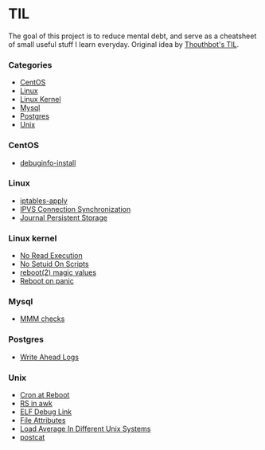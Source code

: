 # TIL

The goal of this project is to reduce mental debt, and serve as a
cheatsheet of small useful stuff I learn everyday.
Original idea by [Thouthbot's TIL](https://github.com/thoughtbot/til).

### Categories

- [CentOS](#centos)
- [Linux](#linux)
- [Linux Kernel](#linux-kernel)
- [Mysql](#mysql)
- [Postgres](#postgres)
- [Unix](#unix)

### CentOS

- [debuginfo-install](centos/debuginfo-install.md)

### Linux

- [iptables-apply](linux/iptables-apply.md)
- [IPVS Connection Synchronization](linux/ipvs-connection-synchronization.md)
- [Journal Persistent Storage](linux/journal-persistent-storage.md)

### Linux kernel

- [No Read Execution](linux-kernel/no-read-execution.md)
- [No Setuid On Scripts](linux-kernel/no-setuid-on-scripts.md)
- [reboot(2) magic values](linux-kernel/reboot-magic-values.md)
- [Reboot on panic](linux-kernel/reboot-on-panic.md)

### Mysql

- [MMM checks](mysql/mmm-checks.md)

### Postgres

- [Write Ahead Logs](postgres/wal.md)

### Unix

- [Cron at Reboot](unix/cron-at-reboot.md)
- [RS in awk](unix/awk-rs.md)
- [ELF Debug Link](unix/elf-debug-link.md)
- [File Attributes](unix/file-attributes.md)
- [Load Average In Different Unix Systems](unix/load-average-calculation.md)
- [postcat](unix/postcat.md)
